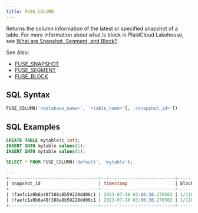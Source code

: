 ```yaml
---
title: FUSE_COLUMN
---
```


Returns the column information of the latest or specified snapshot of a table. For more information about what is block in PlaidCloud Lakehouse, see [What are Snapshot, Segment, and Block?](../../10-sql-commands/00-ddl/01-table/60-optimize-table.md#what-are-snapshot-segment-and-block).


See Also:

- [FUSE_SNAPSHOT](fuse_snapshot.md)
- [FUSE_SEGMENT](fuse_segment.md)
- [FUSE_BLOCK](fuse_block.md)

## SQL Syntax

```sql
FUSE_COLUMN('<database_name>', '<table_name>'[, '<snapshot_id>'])
```

## SQL Examples

```sql
CREATE TABLE mytable(c int);
INSERT INTO mytable values(1);
INSERT INTO mytable values(2);

SELECT * FROM FUSE_COLUMN('default', 'mytable');

---
+----------------------------------+----------------------------+---------------------------------------------------------+------------+-----------+-----------+-------------+-------------+-----------+--------------+------------------+
| snapshot_id                      | timestamp                  | block_location                                          | block_size | file_size | row_count | column_name | column_type | column_id | block_offset | bytes_compressed |
+----------------------------------+----------------------------+---------------------------------------------------------+------------+-----------+-----------+-------------+-------------+-----------+--------------+------------------+
| 3faefc1a9b6a48f388a8b59228dd06c1 | 2023-07-18 03:06:30.276502 | 1/118746/_b/44df130c207745cb858928135d39c1c0_v2.parquet |          4 |       196 |         1 | c           | Int32       |         0 |            8 |               14 |
| 3faefc1a9b6a48f388a8b59228dd06c1 | 2023-07-18 03:06:30.276502 | 1/118746/_b/b6f8496d7e3f4f62a89c09572840cf70_v2.parquet |          4 |       196 |         1 | c           | Int32       |         0 |            8 |               14 |
+----------------------------------+----------------------------+---------------------------------------------------------+------------+-----------+-----------+-------------+-------------+-----------+--------------+------------------+
```